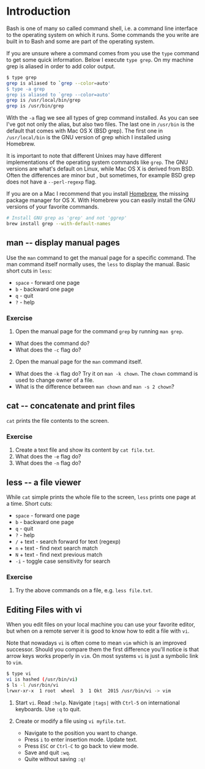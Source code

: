 # Introduction

Bash is one of many so called command shell, i.e. a command line interface to the
operating system on which it runs. Some commands the you write are built in to
Bash and some are part of the operating system.

If you are unsure where a command comes from you use the `type` command to get
some quick information. Below I execute `type grep`. On my machine grep is
aliased in order to add color output.


```bash
$ type grep
grep is aliased to `grep --color=auto'
$ type -a grep
grep is aliased to `grep --color=auto'
grep is /usr/local/bin/grep
grep is /usr/bin/grep
```

With the `-a` flag we see all types of grep command installed. As you can see
I've got not only the alias, but also two files. The last one in `/usr/bin` is
the default that comes with Mac OS X (BSD grep). The first one in `/usr/local/bin` is the
GNU version of grep which I installed using Homebrew.

It is important to note that different Unixes may have different implementations
of the operating system commands like `grep`. The GNU versions are what's
default on Linux, while Mac OS X is derived from BSD. Often the differences are minor but
, but sometimes, for example BSD grep does not have a `--perl-regexp` flag.

If you are on a Mac I recommend that you install [Homebrew](http://brew.sh/),
the missing package manager for OS X. With Homebrew you can easily install the
GNU versions of your favorite commands.

```bash
# Install GNU grep as 'grep' and not 'ggrep'
brew install grep --with-default-names
```

## man -- display manual pages

Use the `man` command to get the manual page for a specific command. The man
command itself normally uses, the `less` to display the manual. Basic short cuts in
`less`:

* `space` - forward one page
* `b` - backward one page
* `q` - quit
* `?` - help

### Exercise

1. Open the manual page for the command `grep` by running `man grep`.
- What does the command do?
- What does the `-c` flag do?

2. Open the manual page for the `man` command itself.
- What does the `-k` flag do? Try it on `man -k chown`. The `chown` command is
used to change owner of a file.
- What is the difference between `man chown` and `man -s 2 chown`?


## cat -- concatenate and print files

`cat` prints the file contents to the screen.

### Exercise

1. Create a text file and show its content by `cat file.txt`.
2. What does the `-e` flag do?
3. What does the `-n` flag do?


## less -- a file viewer

While `cat` simple prints the whole file to the screen, `less` prints one page
at a time. Short cuts:


* `space` - forward one page
* `b` - backward one page
* `q` - quit
* `?` - help
* `/` + text - search forward for text (regexp)
* `n` + text - find next search match
* `N` + text - find next previous match
* `-i` - toggle case sensitivity for search


### Exercise

1. Try the above commands on a file, e.g. `less file.txt`.


## Editing Files with vi

When you edit files on your local machine you can use your favorite editor, but
when on a remote server it is good to know how to edit a file with `vi`.

Note that nowadays `vi` is often come to mean `vim` which is an improved
successor. Should you compare them the first difference you'll notice is that
arrow keys works properly in `vim`. On most systems `vi` is just a symbolic link
to `vim`.

```bash
$ type vi
vi is hashed (/usr/bin/vi)
$ ls -l /usr/bin/vi
lrwxr-xr-x  1 root  wheel  3  1 Okt  2015 /usr/bin/vi -> vim
```


1. Start `vi`. Read `:help`. Navigate `|tags|` with `Ctrl-5` on international
keyboards. Use `:q` to quit.

1. Create or modify a file using `vi myfile.txt`.
    - Navigate to the position you want to change.
    - Press `i` to enter insertion mode. Update text.
    - Press `ESC` or `Ctrl-C` to go back to view mode.
    - Save and quit `:wq`.
    - Quite without saving `:q!`




